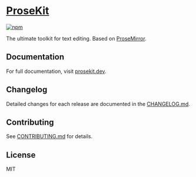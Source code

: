 # [ProseKit](https://prosekit.dev)

[![npm](https://img.shields.io/npm/v/prosekit)](https://www.npmjs.com/package/prosekit)

The ultimate toolkit for text editing. Based on [ProseMirror](https://prosemirror.net/).

## Documentation

For full documentation, visit [prosekit.dev](https://prosekit.dev).

## Changelog

Detailed changes for each release are documented in the [CHANGELOG.md](https://github.com/ocavue/prosekit/blob/master/packages/prosekit/CHANGELOG.md).

## Contributing

See [CONTRIBUTING.md](https://github.com/ocavue/prosekit/blob/master/CONTRIBUTING.md) for details.

## License

MIT
